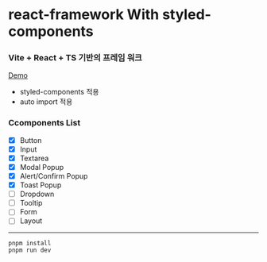 # react-framework With styled-components
### Vite + React + TS 기반의 프레임 워크

[Demo](https://jun-framework.netlify.app/)

- styled-components 적용
- auto import 적용

### Ccomponents List

- [x] Button
- [x] Input
- [x] Textarea
- [x] Modal Popup
- [x] Alert/Confirm Popup
- [x] Toast Popup
- [ ] Dropdown
- [ ] Tooltip
- [ ] Form
- [ ] Layout

--- 

```
pnpm install
pnpm run dev
```
